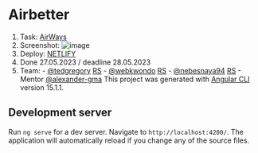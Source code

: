 # Airbetter

1.  Task: [AirWays](https://github.com/rolling-scopes-school/tasks/blob/0e38ef561d25d54462f452a43c8bccb3a6ebc45b/tasks/airways.md)
2.  Screenshot:
    ![image](https://github.com/tedgregory/airbetter/assets/13944932/2ca28007-abb6-490b-966e-b4669d00639e)
3.  Deploy: [NETLIFY](https://airbetter.netlify.app/)
4.  Done 27.05.2023 / deadline 28.05.2023
5.  Team: - [@tedgregory](https://github.com/tedgregory) [RS](https://app.rs.school/profile?githubId=tedgregory) - [@webkwondo](https://github.com/webkwondo) [RS](https://app.rs.school/profile?githubId=webkwondo) - [@nebesnaya94](https://github.com/nebesnaya94) [RS](https://app.rs.school/profile?githubId=nebesnaya94) - Mentor [@alexander-gma](https://app.rs.school/profile?githubId=alexander-gma)
    This project was generated with [Angular CLI](https://github.com/angular/angular-cli) version 15.1.1.

## Development server

Run `ng serve` for a dev server. Navigate to `http://localhost:4200/`. The application will automatically reload if you change any of the source files.
